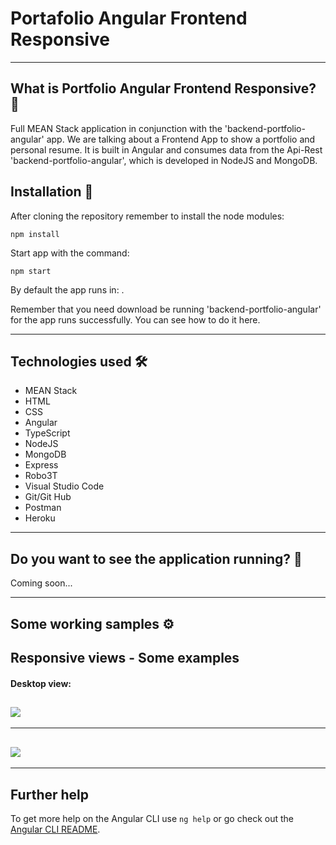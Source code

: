 # Portafolio Angular Frontend Responsive

---
## What is Portfolio Angular Frontend Responsive? 🤔

Full MEAN Stack application in conjunction with the 'backend-portfolio-angular' app. We are talking about a Frontend App to show a portfolio and personal resume. It is built in Angular and consumes data from the Api-Rest 'backend-portfolio-angular', which is developed in NodeJS and MongoDB.

## Installation 🔧

After cloning the repository remember to install the node modules:
```
npm install
```
Start app with the command:
```
npm start
```
By default the app runs in: [](http://localhost:4200/).

Remember that you need download be running 'backend-portfolio-angular' for the app runs successfully. You can see how to do it here.

---
## Technologies used 🛠️
- MEAN Stack
- HTML
- CSS
- Angular
- TypeScript
- NodeJS
- MongoDB
- Express
- Robo3T
- Visual Studio Code
- Git/Git Hub
- Postman
- Heroku
---

## Do you want to see the application running? 🚀

Coming soon...

---
## Some working samples ⚙️
## Responsive views - Some examples
#### Desktop view:

![](img/screenshots/desktop1.png)
---
***
![](img/screenshots/desktop2.png)
---
***

## Further help

To get more help on the Angular CLI use `ng help` or go check out the [Angular CLI README](https://github.com/angular/angular-cli/blob/master/README.md).

